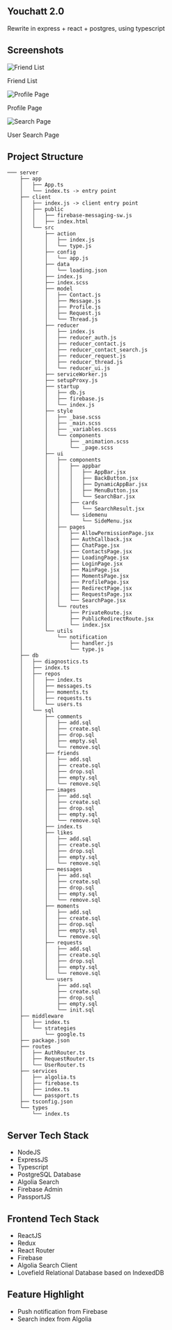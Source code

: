 ## Youchatt 2.0
Rewrite in express + react + postgres, using typescript

## Screenshots

![Friend List](https://github.com/nerocui/screenshots/blob/master/Screen%20Shot%202019-09-03%20at%2010.29.32%20AM.png?raw=true)

Friend List

![Profile Page](https://github.com/nerocui/screenshots/blob/master/Screen%20Shot%202019-09-03%20at%2010.29.51%20AM.png?raw=true)

Profile Page

![Search Page](https://github.com/nerocui/screenshots/blob/master/Screen%20Shot%202019-09-03%20at%2010.30.40%20AM.png?raw=true)

User Search Page

## Project Structure
```
─── server
    ├── app
    │   ├── App.ts
    │   └── index.ts -> entry point
    ├── client
    │   ├── index.js -> client entry point
    │   ├── public
    │   │   ├── firebase-messaging-sw.js
    │   │   ├── index.html
    │   └── src
    │       ├── action
    │       │   ├── index.js
    │       │   └── type.js
    │       ├── config
    │       │   └── app.js
    │       ├── data
    │       │   └── loading.json
    │       ├── index.js
    │       ├── index.scss
    │       ├── model
    │       │   ├── Contact.js
    │       │   ├── Message.js
    │       │   ├── Profile.js
    │       │   ├── Request.js
    │       │   └── Thread.js
    │       ├── reducer
    │       │   ├── index.js
    │       │   ├── reducer_auth.js
    │       │   ├── reducer_contact.js
    │       │   ├── reducer_contact_search.js
    │       │   ├── reducer_request.js
    │       │   ├── reducer_thread.js
    │       │   └── reducer_ui.js
    │       ├── serviceWorker.js
    │       ├── setupProxy.js
    │       ├── startup
    │       │   ├── db.js
    │       │   ├── firebase.js
    │       │   └── index.js
    │       ├── style
    │       │   ├── _base.scss
    │       │   ├── _main.scss
    │       │   ├── _variables.scss
    │       │   └── components
    │       │       ├── _animation.scss
    │       │       └── _page.scss
    │       ├── ui
    │       │   ├── components
    │       │   │   ├── appbar
    │       │   │   │   ├── AppBar.jsx
    │       │   │   │   ├── BackButton.jsx
    │       │   │   │   ├── DynamicAppBar.jsx
    │       │   │   │   ├── MenuButton.jsx
    │       │   │   │   └── SearchBar.jsx
    │       │   │   ├── cards
    │       │   │   │   └── SearchResult.jsx
    │       │   │   └── sidemenu
    │       │   │       └── SideMenu.jsx
    │       │   ├── pages
    │       │   │   ├── AllowPermissionPage.jsx
    │       │   │   ├── AuthCallback.jsx
    │       │   │   ├── ChatPage.jsx
    │       │   │   ├── ContactsPage.jsx
    │       │   │   ├── LoadingPage.jsx
    │       │   │   ├── LoginPage.jsx
    │       │   │   ├── MainPage.jsx
    │       │   │   ├── MomentsPage.jsx
    │       │   │   ├── ProfilePage.jsx
    │       │   │   ├── RedirectPage.jsx
    │       │   │   ├── RequestsPage.jsx
    │       │   │   └── SearchPage.jsx
    │       │   └── routes
    │       │       ├── PrivateRoute.jsx
    │       │       ├── PublicRedirectRoute.jsx
    │       │       └── index.jsx
    │       └── utils
    │           └── notification
    │               ├── handler.js
    │               └── type.js
    ├── db
    │   ├── diagnostics.ts
    │   ├── index.ts
    │   ├── repos
    │   │   ├── index.ts
    │   │   ├── messages.ts
    │   │   ├── moments.ts
    │   │   ├── requests.ts
    │   │   └── users.ts
    │   └── sql
    │       ├── comments
    │       │   ├── add.sql
    │       │   ├── create.sql
    │       │   ├── drop.sql
    │       │   ├── empty.sql
    │       │   └── remove.sql
    │       ├── friends
    │       │   ├── add.sql
    │       │   ├── create.sql
    │       │   ├── drop.sql
    │       │   ├── empty.sql
    │       │   └── remove.sql
    │       ├── images
    │       │   ├── add.sql
    │       │   ├── create.sql
    │       │   ├── drop.sql
    │       │   ├── empty.sql
    │       │   └── remove.sql
    │       ├── index.ts
    │       ├── likes
    │       │   ├── add.sql
    │       │   ├── create.sql
    │       │   ├── drop.sql
    │       │   ├── empty.sql
    │       │   └── remove.sql
    │       ├── messages
    │       │   ├── add.sql
    │       │   ├── create.sql
    │       │   ├── drop.sql
    │       │   ├── empty.sql
    │       │   └── remove.sql
    │       ├── moments
    │       │   ├── add.sql
    │       │   ├── create.sql
    │       │   ├── drop.sql
    │       │   ├── empty.sql
    │       │   └── remove.sql
    │       ├── requests
    │       │   ├── add.sql
    │       │   ├── create.sql
    │       │   ├── drop.sql
    │       │   ├── empty.sql
    │       │   └── remove.sql
    │       └── users
    │           ├── add.sql
    │           ├── create.sql
    │           ├── drop.sql
    │           ├── empty.sql
    │           └── init.sql
    ├── middleware
    │   ├── index.ts
    │   └── strategies
    │       └── google.ts
    ├── package.json
    ├── routes
    │   ├── AuthRouter.ts
    │   ├── RequestRouter.ts
    │   └── UserRouter.ts
    ├── services
    │   ├── algolia.ts
    │   ├── firebase.ts
    │   ├── index.ts
    │   └── passport.ts
    ├── tsconfig.json
    └── types
        └── index.ts
```
## Server Tech Stack
- NodeJS
- ExpressJS
- Typescript
- PostgreSQL Database
- Algolia Search
- Firebase Admin
- PassportJS

## Frontend Tech Stack
- ReactJS
- Redux
- React Router
- Firebase
- Algolia Search Client
- Lovefield Relational Database based on IndexedDB

## Feature Highlight
- Push notification from Firebase
- Search index from Algolia
